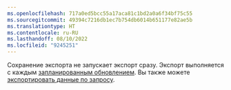 ```yaml
---
ms.openlocfilehash: 717a0ed5bcc55a17aca81c1bd2a0a6f34bf75c55
ms.sourcegitcommit: 49394c7216db1ec7b754db6014b651177e82ae5b
ms.translationtype: HT
ms.contentlocale: ru-RU
ms.lasthandoff: 08/10/2022
ms.locfileid: "9245251"
---
```

Сохранение экспорта не запускает экспорт сразу. Экспорт выполняется с каждым [запланированным обновлением](../schedule-refresh.md). Вы также можете [экспортировать данные по запросу](../export-destinations.md#run-exports-on-demand).